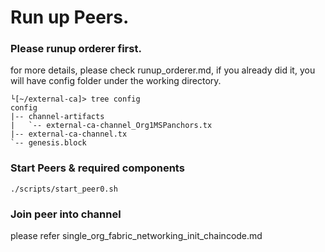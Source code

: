 # Run up Peers.

### Please runup orderer first.
for more details, please check runup_orderer.md, if you already did it,
you will have config folder under the working directory.

```
└[~/external-ca]> tree config
config
|-- channel-artifacts
|   `-- external-ca-channel_Org1MSPanchors.tx
|-- external-ca-channel.tx
`-- genesis.block
```

### Start Peers & required components
```
./scripts/start_peer0.sh
```

### Join peer into channel

please refer single_org_fabric_networking_init_chaincode.md

